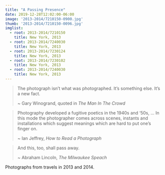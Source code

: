 ```yaml
---
title: "A Passing Presence"
date: 2019-12-28T12:02:00-06:00
image: '2013-2014/7210150-0900.jpg'
thumb: '2013-2014/7210150-0096.jpg'
imglist:
  - root: 2013-2014/7210150
    title: New York, 2013
  - root: 2013-2014/7240030
    title: New York, 2013
  - root: 2013-2014/7230124
    title: New York, 2013
  - root: 2013-2014/7230102
    title: New York, 2013
  - root: 2013-2014/7240030
    title: New York, 2013
---
```


>The photograph isn’t what was photographed. It’s something else. It’s a new fact.
>
> ~ Gary Winogrand, quoted in _The Man In The Crowd_

> Photography developed a fugitive poetics in the 1940s and ‘50s, ... In this mode the photographer comes across scenes, instants and installations which suggest meanings which are hard to put one’s finger on.
>
> ~ Ian Jeffrey, _How to Read a Photograph_

> And this, too, shall pass away.
>
> ~ Abraham Lincoln, _The Milwaukee Speach_

Photographs from travels in 2013 and 2014.